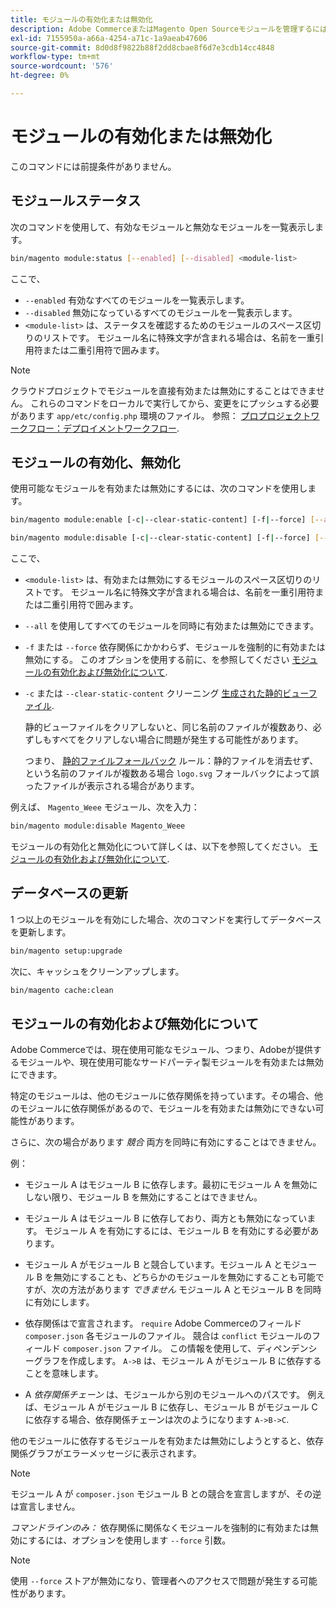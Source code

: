 ```yaml
---
title: モジュールの有効化または無効化
description: Adobe CommerceまたはMagento Open Sourceモジュールを管理するには、次の手順に従います。
exl-id: 7155950a-a66a-4254-a71c-1a9aeab47606
source-git-commit: 8d0d8f9822b88f2dd8cbae8f6d7e3cdb14cc4848
workflow-type: tm+mt
source-wordcount: '576'
ht-degree: 0%

---
```


# モジュールの有効化または無効化

このコマンドには前提条件がありません。

## モジュールステータス

次のコマンドを使用して、有効なモジュールと無効なモジュールを一覧表示します。

```bash
bin/magento module:status [--enabled] [--disabled] <module-list>
```

ここで、

* `--enabled` 有効なすべてのモジュールを一覧表示します。
* `--disabled` 無効になっているすべてのモジュールを一覧表示します。
* `<module-list>` は、ステータスを確認するためのモジュールのスペース区切りのリストです。 モジュール名に特殊文字が含まれる場合は、名前を一重引用符または二重引用符で囲みます。

>[!NOTE]
>
>クラウドプロジェクトでモジュールを直接有効または無効にすることはできません。 これらのコマンドをローカルで実行してから、変更をにプッシュする必要があります `app/etc/config.php` 環境のファイル。 参照： [プロプロジェクトワークフロー：デプロイメントワークフロー](https://experienceleague.adobe.com/docs/commerce-cloud-service/user-guide/architecture/pro-develop-deploy-workflow.html#deployment-workflow).

## モジュールの有効化、無効化

使用可能なモジュールを有効または無効にするには、次のコマンドを使用します。

```bash
bin/magento module:enable [-c|--clear-static-content] [-f|--force] [--all] <module-list>
```

```bash
bin/magento module:disable [-c|--clear-static-content] [-f|--force] [--all] <module-list>
```

ここで、

* `<module-list>` は、有効または無効にするモジュールのスペース区切りのリストです。 モジュール名に特殊文字が含まれる場合は、名前を一重引用符または二重引用符で囲みます。
* `--all` を使用してすべてのモジュールを同時に有効または無効にできます。
* `-f` または `--force` 依存関係にかかわらず、モジュールを強制的に有効または無効にする。 このオプションを使用する前に、を参照してください [モジュールの有効化および無効化について](#about-enabling-and-disabling-modules).
* `-c` または `--clear-static-content` クリーニング [生成された静的ビューファイル](../../configuration/cli/static-view-file-deployment.md).

  静的ビューファイルをクリアしないと、同じ名前のファイルが複数あり、必ずしもすべてをクリアしない場合に問題が発生する可能性があります。

  つまり、 [静的ファイルフォールバック](../../configuration/cli/static-view-file-deployment.md) ルール：静的ファイルを消去せず、という名前のファイルが複数ある場合 `logo.svg` フォールバックによって誤ったファイルが表示される場合があります。

例えば、 `Magento_Weee` モジュール、次を入力：

```bash
bin/magento module:disable Magento_Weee
```

モジュールの有効化と無効化について詳しくは、以下を参照してください。 [モジュールの有効化および無効化について](#about-enabling-and-disabling-modules).

## データベースの更新

1 つ以上のモジュールを有効にした場合、次のコマンドを実行してデータベースを更新します。

```bash
bin/magento setup:upgrade
```

次に、キャッシュをクリーンアップします。

```bash
bin/magento cache:clean
```

## モジュールの有効化および無効化について

Adobe Commerceでは、現在使用可能なモジュール、つまり、Adobeが提供するモジュールや、現在使用可能なサードパーティ製モジュールを有効または無効にできます。

特定のモジュールは、他のモジュールに依存関係を持っています。その場合、他のモジュールに依存関係があるので、モジュールを有効または無効にできない可能性があります。

さらに、次の場合があります *競合* 両方を同時に有効にすることはできません。

例：

* モジュール A はモジュール B に依存します。最初にモジュール A を無効にしない限り、モジュール B を無効にすることはできません。

* モジュール A はモジュール B に依存しており、両方とも無効になっています。 モジュール A を有効にするには、モジュール B を有効にする必要があります。

* モジュール A がモジュール B と競合しています。モジュール A とモジュール B を無効にすることも、どちらかのモジュールを無効にすることも可能ですが、次の方法があります *できません* モジュール A とモジュール B を同時に有効にします。

* 依存関係はで宣言されます。 `require` Adobe Commerceのフィールド `composer.json` 各モジュールのファイル。 競合は `conflict` モジュールのフィールド `composer.json` ファイル。 この情報を使用して、ディペンデンシーグラフを作成します。 `A->B` は、モジュール A がモジュール B に依存することを意味します。

* A *依存関係チェーン* は、モジュールから別のモジュールへのパスです。 例えば、モジュール A がモジュール B に依存し、モジュール B がモジュール C に依存する場合、依存関係チェーンは次のようになります `A->B->C`.

他のモジュールに依存するモジュールを有効または無効にしようとすると、依存関係グラフがエラーメッセージに表示されます。

>[!NOTE]
>
>モジュール A が `composer.json` モジュール B との競合を宣言しますが、その逆は宣言しません。

*コマンドラインのみ：* 依存関係に関係なくモジュールを強制的に有効または無効にするには、オプションを使用します `--force` 引数。

>[!NOTE]
>
>使用 `--force` ストアが無効になり、管理者へのアクセスで問題が発生する可能性があります。
